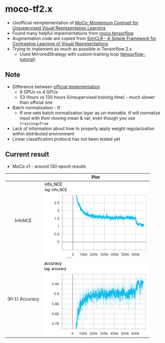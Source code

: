# moco-tf2.x
* Unofficial reimplementation of [MoCo: Momentum Contrast for Unsupervised Visual Representation Learning][1]
* Found many helpful implementations from [moco.tensorflow][3]
* Augmentation code are copied from [SimCLR - A Simple Framework for Contrastive Learning of Visual Representations][2]
* Trying to implement as much as possible in Tensorflow 2.x
  * Used MirroredStrategy with custom training loop ([tensorflow-tutorial][4])

## Note
* Difference between [official implementation][1]
  * 8 GPUs vs 4 GPUs
  * 53 Hours vs 130 hours (Unsupervised training time) - much slower than official one
* Batch normalization - tf
  * If one sets batch normalization layer as *un-trainable*, tf will normalize input with their moving mean & var, 
  even though you use `training=True`
* Lack of information about how to properly apply weight regularization within distributed environment
* Linear classification protocol has not been tested yet

## Current result
* MoCo v1 - around 130 epoch results

|                | Plot                        |
| :------------: | :-------------------------: |
| InfoNCE        | ![InfoNCE][loss-graph]      |
| (K+1) Accuracy | ![Accuracy][accuracy-graph] |


[1]: https://github.com/facebookresearch/moco
[2]: https://github.com/google-research/simclr
[3]: https://github.com/ppwwyyxx/moco.tensorflow
[4]: https://www.tensorflow.org/guide/distributed_training#using_tfdistributestrategy_with_custom_training_loops
[loss-graph]: ./assets/moco-tf2.x-v1-loss.png
[accuracy-graph]: ./assets/moco-tf2.x-v1-accuracy.png
